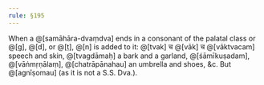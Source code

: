 ```yaml
---
rule: §195
---
```


When a @[samāhāra-dvaṃdva] ends in a consonant of the palatal class or @[g], @[d], or @[ṭ], @[n] is added to it: @[tvak] च @[vāk] च @[vāktvacam] speech and skin, @[tvagdāmaḥ] a bark and a garland, @[śāmīkuṣadam], @[vāṅmṛṇālaṃ], @[chatrāpānahau] an umbrella and shoes, &c. But @[agnīṣomau] (as it is not a S.S. Dva.).